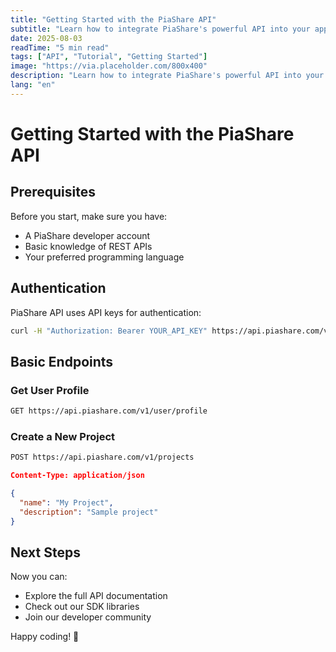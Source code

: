 ```yaml
---
title: "Getting Started with the PiaShare API"
subtitle: "Learn how to integrate PiaShare's powerful API into your applications with our comprehensive guide and examples."
date: 2025-08-03
readTime: "5 min read"
tags: ["API", "Tutorial", "Getting Started"]
image: "https://via.placeholder.com/800x400"
description: "Learn how to integrate PiaShare's powerful API into your applications with our comprehensive guide and examples."
lang: "en"
---
```


# Getting Started with the PiaShare API

## Prerequisites

Before you start, make sure you have:

- A PiaShare developer account
- Basic knowledge of REST APIs  
- Your preferred programming language

## Authentication

PiaShare API uses API keys for authentication:

```bash
curl -H "Authorization: Bearer YOUR_API_KEY" https://api.piashare.com/v1/user/profile
```

## Basic Endpoints

### Get User Profile

```bash
GET https://api.piashare.com/v1/user/profile
```

### Create a New Project

```bash
POST https://api.piashare.com/v1/projects
```

```json
Content-Type: application/json

{
  "name": "My Project",
  "description": "Sample project"
}
```

## Next Steps

Now you can:

- Explore the full API documentation
- Check out our SDK libraries
- Join our developer community

Happy coding! 🚀